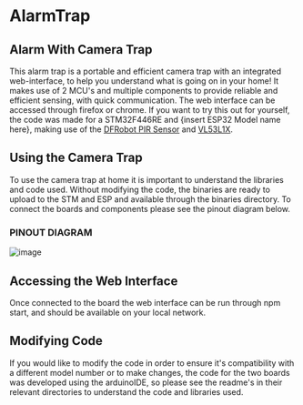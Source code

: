 # AlarmTrap
## Alarm With Camera Trap
This alarm trap is a portable and efficient camera trap with an integrated web-interface, to help you understand what is going on in your home! It makes use of 2 MCU's and multiple components to provide reliable and efficient sensing, with quick communication. The web interface can be accessed through firefox or chrome. If you want to try this out for yourself, the code was made for a STM32F446RE and {insert ESP32 Model name here}, making use of the [DFRobot PIR Sensor](https://wiki.dfrobot.com/PIR_Motion_Sensor_V1.0_SKU_SEN0171) and [VL53L1X](https://www.st.com/en/imaging-and-photonics-solutions/vl53l1x.html). 

## Using the Camera Trap
To use the camera trap at home it is important to understand the libraries and code used.
Without modifying the code, the binaries are ready to upload to the STM and ESP and available through the binaries directory. To connect the boards and components please see the pinout diagram below.

### PINOUT DIAGRAM
![image](https://github.com/user-attachments/assets/4964d674-5fae-407a-836c-4ff30c359657)




## Accessing the Web Interface
Once connected to the board the web interface can be run through npm start, and should be available on your local network.

## Modifying Code
If you would like to modify the code in order to ensure it's compatibility with a different model number or to make changes, the code for the two boards was developed using the arduinoIDE, so please see the readme's in their relevant directories to understand the code and libraries used. 
